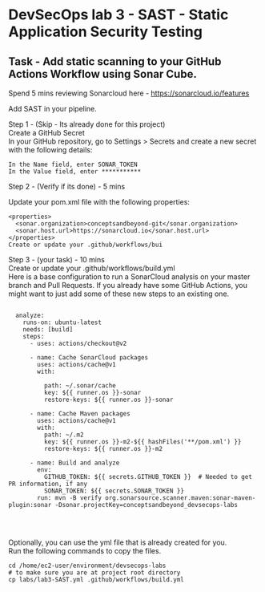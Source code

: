 # DevSecOps lab 3 - SAST - Static Application Security Testing #

## Task - Add static scanning to your GitHub Actions Workflow using Sonar Cube.

Spend 5 mins reviewing Sonarcloud here - https://sonarcloud.io/features 

Add SAST in your pipeline.

Step 1 - (Skip - Its already done for this project) <br>
    Create a GitHub Secret <br>
    In your GitHub repository, go to Settings > Secrets and create a new secret with the following details:<br>
    
    In the Name field, enter SONAR_TOKEN 
    In the Value field, enter ***********


Step 2 - (Verify if its done) - 5 mins

Update your pom.xml file with the following properties:

    
    <properties>
      <sonar.organization>conceptsandbeyond-git</sonar.organization>
      <sonar.host.url>https://sonarcloud.io</sonar.host.url>
    </properties>
    Create or update your .github/workflows/bui
    
    

Step 3 - (your task) - 10 mins <br>
Create or update your .github/workflows/build.yml <br>
Here is a base configuration to run a SonarCloud analysis on your master branch and Pull Requests. If you already have some GitHub Actions, you might want to just add some of these new steps to an existing one. <br>

```
       
  analyze:
    runs-on: ubuntu-latest
    needs: [build]
    steps:
      - uses: actions/checkout@v2
      
      - name: Cache SonarCloud packages
        uses: actions/cache@v1
        with:
        
          path: ~/.sonar/cache
          key: ${{ runner.os }}-sonar
          restore-keys: ${{ runner.os }}-sonar

      - name: Cache Maven packages
        uses: actions/cache@v1
        with:
          path: ~/.m2
          key: ${{ runner.os }}-m2-${{ hashFiles('**/pom.xml') }}
          restore-keys: ${{ runner.os }}-m2

      - name: Build and analyze
        env:
          GITHUB_TOKEN: ${{ secrets.GITHUB_TOKEN }}  # Needed to get PR information, if any
          SONAR_TOKEN: ${{ secrets.SONAR_TOKEN }}
        run: mvn -B verify org.sonarsource.scanner.maven:sonar-maven-plugin:sonar -Dsonar.projectKey=conceptsandbeyond_devsecops-labs
      
   
``` 

<br>
Optionally, you can use the yml file that is already created for you. <br>
Run the following commands to copy the files.

```
cd /home/ec2-user/environment/devsecops-labs
# to make sure you are at project root directory
cp labs/lab3-SAST.yml .github/workflows/build.yml

```
